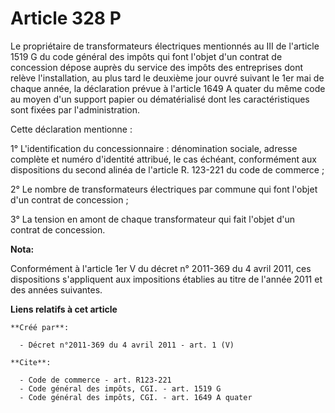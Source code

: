 # Article 328 P

Le propriétaire de transformateurs électriques mentionnés au III de l'article 1519 G du code général des impôts qui font
l'objet d'un contrat de concession dépose auprès du service des impôts des entreprises dont relève l'installation, au plus
tard le deuxième jour ouvré suivant le 1er mai de chaque année, la déclaration prévue à l'article 1649 A quater du même code
au moyen d'un support papier ou dématérialisé dont les caractéristiques sont fixées par l'administration. 

Cette déclaration mentionne : 

1° L'identification du concessionnaire : dénomination sociale, adresse complète et numéro d'identité attribué, le cas
échéant, conformément aux dispositions du second alinéa de l'article R. 123-221 du code de commerce ; 

2° Le nombre de transformateurs électriques par commune qui font l'objet d'un contrat de concession ; 

3° La tension en amont de chaque transformateur qui fait l'objet d'un contrat de concession.

**Nota:**

Conformément à l'article 1er V du décret n° 2011-369 du 4 avril 2011, ces dispositions s'appliquent aux impositions établies
au titre de l'année 2011 et des années suivantes.

**Liens relatifs à cet article**

	**Créé par**:

	  - Décret n°2011-369 du 4 avril 2011 - art. 1 (V)

	**Cite**:

	  - Code de commerce - art. R123-221
	  - Code général des impôts, CGI. - art. 1519 G
	  - Code général des impôts, CGI. - art. 1649 A quater
